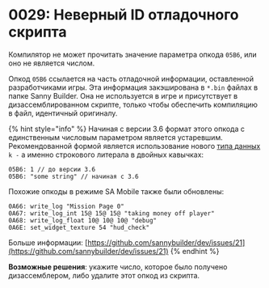 # 0029: Неверный ID отладочного скрипта

Компилятор не может прочитать значение параметра опкода `05B6`, или оно не является числом. 

Опкод `05B6` ссылается на часть отладочной информации, оставленной разработчиками игры. Эта информация закэширована в `*.bin` файлах в папке Sanny Builder. Она не используется в игре и присутствует в дизассемблированном скрипте, только чтобы обеспечить компиляцию в файл, идентичный оригиналу.

{% hint style="info" %}
Начиная с версии 3.6 формат этого опкода с единственным числовым параметром является устаревшим. Рекомендованной формой является использование нового [типа данных](../../edit-modes/opcodes-list-scm.ini.md#tipy-parametrov) `k -` а именно строкового литерала в двойных кавычках:

```text
05B6: 1 // до версии 3.6
05B6: "some string" // начиная с 3.6
```

Похожие опкоды в режиме SA Mobile также были обновлены:

```text
0A66: write_log "Mission Page 0" 
0A67: write_log_int 15@ 15@ 15@ "taking money off player" 
0A68: write_log_float 10@ 10@ 10@ "debug" 
0A6E: set_widget_texture 54 "hud_check" 
```

Больше информации: [https://github.com/sannybuilder/dev/issues/21](https://github.com/sannybuilder/dev/issues/21)
{% endhint %}

**Возможные решения**: укажите число, которое было получено дизассемблером, либо удалите этот опкод из скрипта.

